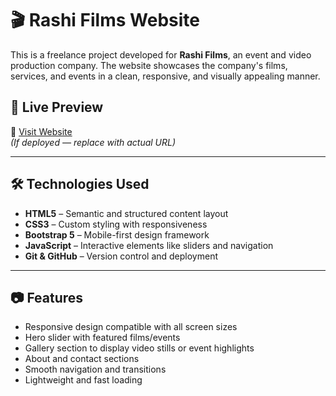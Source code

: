 # 🎬 Rashi Films Website

This is a freelance project developed for **Rashi Films**, an event and video production company. The website showcases the company's films, services, and events in a clean, responsive, and visually appealing manner.

## 📌 Live Preview

🚀 [Visit Website](https://rky3299.github.io/rashi-films/)  
*(If deployed — replace with actual URL)*

---

## 🛠️ Technologies Used

- **HTML5** – Semantic and structured content layout  
- **CSS3** – Custom styling with responsiveness  
- **Bootstrap 5** – Mobile-first design framework  
- **JavaScript** – Interactive elements like sliders and navigation  
- **Git & GitHub** – Version control and deployment

---

## 📷 Features

- Responsive design compatible with all screen sizes
- Hero slider with featured films/events
- Gallery section to display video stills or event highlights
- About and contact sections
- Smooth navigation and transitions
- Lightweight and fast loading
